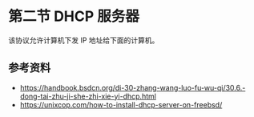 # 第二节 DHCP 服务器

该协议允许计算机下发 IP 地址给下面的计算机。

## 参考资料

 - <https://handbook.bsdcn.org/di-30-zhang-wang-luo-fu-wu-qi/30.6.-dong-tai-zhu-ji-she-zhi-xie-yi-dhcp.html>
 - <https://unixcop.com/how-to-install-dhcp-server-on-freebsd/>
